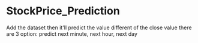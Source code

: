 # StockPrice_Prediction
Add the dataset then it'll predict the value different of the close value
there are 3 option:
predict next minute, next hour, next day
